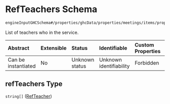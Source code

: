 # RefTeachers Schema

```txt
engineInputGHCSchema#/properties/ghcData/properties/meetings/items/properties/refTeachers
```

List of teachers who in the service.

| Abstract            | Extensible | Status         | Identifiable            | Custom Properties | Additional Properties | Access Restrictions | Defined In                                                        |
| :------------------ | :--------- | :------------- | :---------------------- | :---------------- | :-------------------- | :------------------ | :---------------------------------------------------------------- |
| Can be instantiated | No         | Unknown status | Unknown identifiability | Forbidden         | Allowed               | none                | [ghc.schema.json*](../out/ghc.schema.json "open original schema") |

## refTeachers Type

`string[]` ([RefTeacher](ghc-properties-ghcdata-properties-meetings-meeting-properties-refteachers-refteacher.md))
